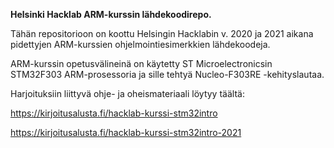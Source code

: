 **Helsinki Hacklab ARM-kurssin lähdekoodirepo.**

Tähän repositorioon on koottu Helsingin Hacklabin v. 2020 ja 2021 aikana pidettyjen ARM-kurssien ohjelmointiesimerkkien lähdekoodeja.

ARM-kurssin opetusvälineinä on käytetty ST Microelectronicsin STM32F303 ARM-prosessoria ja sille tehtyä Nucleo-F303RE -kehityslautaa. 

Harjoituksiin liittyvä ohje- ja oheismateriaali löytyy täältä:

 https://kirjoitusalusta.fi/hacklab-kurssi-stm32intro

 https://kirjoitusalusta.fi/hacklab-kurssi-stm32intro-2021



